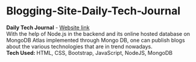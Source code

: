 # Blogging-Site-Daily-Tech-Journal
<b>Daily Tech Journal</b> - <a href="https://hidden-basin-57649.herokuapp.com/">Website link</a>
<br>
With the help of Node.js in the backend and its online hosted database on MongoDB Atlas implemented through Mongo DB, one can publish blogs about the various technologies that are in trend nowadays.
<br>
<b>Tech Used: </b>HTML, CSS, Bootstrap, JavaScript, NodeJS, MongoDB
